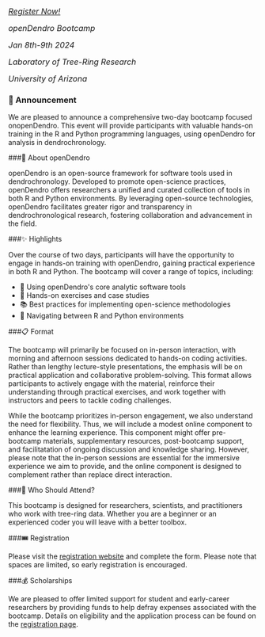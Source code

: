 <font size= "3">[*Register Now!*](https://docs.google.com/forms/d/e/1FAIpQLSf2ijN-X3eo9qA0ZCQYeRFDL2GVR3sHZvPp7uknwNd-05zGBg/viewform?usp=sf_link)</font>

<font size= "3">*openDendro Bootcamp*</font>

<font size= "3">*Jan 8th-9th 2024*</font>

<font size= "3">*Laboratory of Tree-Ring Research*</font>

<font size= "3">  *University of Arizona*</font>

### 📢 Announcement 

We are pleased to announce a comprehensive two-day bootcamp focused onopenDendro. This event will provide participants with valuable hands-on training in the R and Python programming languages, using openDendro for analysis in dendrochronology.

###🌲 About openDendro 

openDendro is an open-source framework for software tools used in dendrochronology. Developed to promote open-science practices, openDendro offers researchers a unified and curated collection of tools in both R and Python environments. By leveraging open-source technologies, openDendro facilitates greater rigor and transparency in dendrochronological research, fostering collaboration and advancement in the field.

###✨ Highlights

Over the course of two days, participants will have the opportunity to engage in hands-on training with openDendro, gaining practical experience in both R and Python. The bootcamp will cover a range of topics, including:

+ 🌳 Using openDendro's core analytic software tools
+ 🔧 Hands-on exercises and case studies
+ 📚 Best practices for implementing open-science methodologies
+ 🔄 Navigating between R and Python environments


###📋 Format

The bootcamp will primarily be focused on in-person interaction, with morning and afternoon sessions dedicated to hands-on coding activities. Rather than lengthy lecture-style presentations, the emphasis will be on practical application and collaborative problem-solving. This format allows participants to actively engage with the material, reinforce their understanding through practical exercises, and work together with instructors and peers to tackle coding challenges.

While the bootcamp prioritizes in-person engagement, we also understand the need for flexibility. Thus, we will include a modest online component to enhance the learning experience. This component might offer pre-bootcamp materials, supplementary resources, post-bootcamp support, and facilitatation of ongoing discussion and knowledge sharing. However, please note that the in-person sessions are essential for the immersive experience we aim to provide, and the online component is designed to complement rather than replace direct interaction.


###💼 Who Should Attend? 

This bootcamp is designed for researchers, scientists, and practitioners who work with tree-ring data. Whether you are a beginner or an experienced coder you will leave with a better toolbox.

###🎟️ Registration

Please visit the [registration website](https://docs.google.com/forms/d/e/1FAIpQLSf2ijN-X3eo9qA0ZCQYeRFDL2GVR3sHZvPp7uknwNd-05zGBg/viewform?usp=sf_link) and complete the form. Please note that spaces are limited, so early registration is encouraged.

###💰 Scholarships 

We are pleased to offer limited support for student and early-career researchers by providing funds to help defray expenses associated with the bootcamp. Details on eligibility and the application process can be found on the [registration page](https://docs.google.com/forms/d/e/1FAIpQLSf2ijN-X3eo9qA0ZCQYeRFDL2GVR3sHZvPp7uknwNd-05zGBg/viewform?usp=sf_link).


